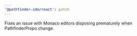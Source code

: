 ```yaml
---
'@pathfinder-ide/react': patch
---
```


Fixes an issue with Monaco editors disposing prematurely when PathfinderProps change.
